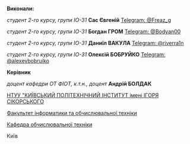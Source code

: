 **Виконали:**

*студент 2-го курсу, групи ІО-31*<span padding-right:5em></span> **Сас Євгеній** [Telegram: @Freaz_g](https://t.me/Freaz_g)

*студент 2-го курсу, групи ІО-31*<span padding-right:5em></span> **Богдан ГРОМ** [Telegram: @Bodyan00](https://t.me/Bodyan00)

*студент 2-го курсу, групи ІО-31*<span padding-right:5em></span> **Даниїл ВАКУЛА** [Telegram: @riverra1n](https://t.me/riverra1n)

*студент 2-го курсу, групи ІО-31*<span padding-right:5em></span> **Олексій БОБРУЙКО** [Telegram: @alexeybobruiko](https://t.me/alexeybobruiko)

**Керівник**

*доцент кафедри ОТ ФІОТ, к.т.н., доцент*<span padding-right:5em></span> **Андрій БОЛДАК**

[НТУУ "КИЇВСЬКИЙ ПОЛІТЕХНІЧНИЙ ІНСТИТУТ імені ІГОРЯ СІКОРСЬКОГО](https://kpi.ua/)

[Факультет інформатики та обчислювальної техніки](https://fiot.kpi.ua/)

[Кафедра обчислювальної техніки](https://comsys.kpi.ua/)

Київ